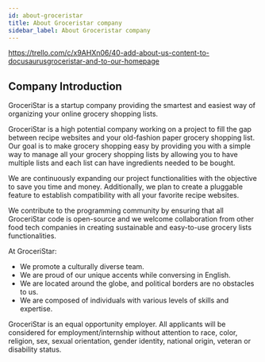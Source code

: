 ```yaml
---
id: about-groceristar
title: About Groceristar company
sidebar_label: About Groceristar company
---
```

https://trello.com/c/x9AHXn06/40-add-about-us-content-to-docusaurusgroceristar-and-to-our-homepage


## Company Introduction
GroceriStar is a startup company providing the smartest and easiest way of organizing your online grocery shopping lists.

GroceriStar is a high potential company working on a project to fill the gap between recipe websites and your old-fashion paper grocery shopping list. Our goal is to make grocery shopping easy by providing you with a simple way to manage all your grocery shopping lists by allowing you to have multiple lists and each list can have ingredients needed to be bought.

We are continuously expanding our project functionalities with the objective to save you time and money. Additionally, we plan to create a pluggable feature to establish compatibility with all your favorite recipe websites.

We contribute to the programming community by ensuring that all GroceriStar code is open-source and we welcome collaboration from other food tech companies in creating sustainable and easy-to-use grocery lists functionalities.

At GroceriStar:
- We promote a culturally diverse team.
- We are proud of our unique accents while conversing in English.
- We are located around the globe, and political borders are no obstacles to us.
- We are composed of individuals with various levels of skills and expertise.

GroceriStar is an equal opportunity employer.
All applicants will be considered for employment/internship without attention to race, color, religion, sex, sexual orientation, gender identity, national origin, veteran or disability status.
